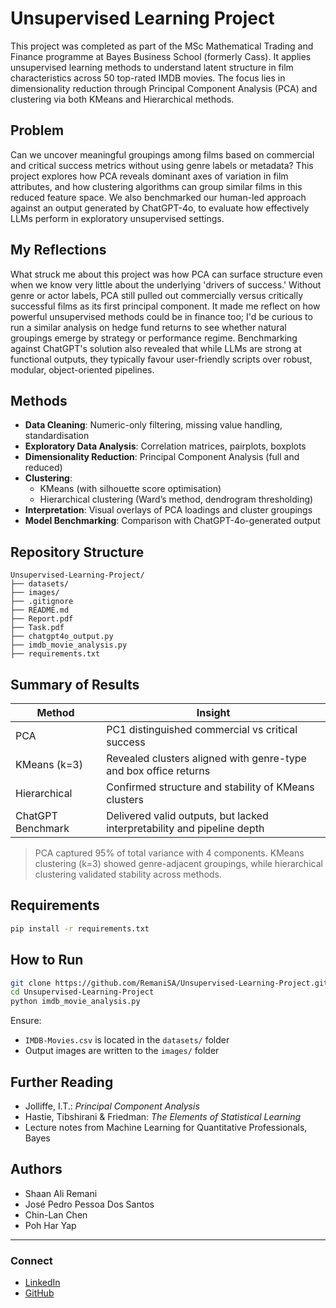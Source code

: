 # Unsupervised Learning Project

This project was completed as part of the MSc Mathematical Trading and Finance programme at Bayes Business School (formerly Cass). It applies unsupervised learning methods to understand latent structure in film characteristics across 50 top-rated IMDB movies. The focus lies in dimensionality reduction through Principal Component Analysis (PCA) and clustering via both KMeans and Hierarchical methods.

## Problem

Can we uncover meaningful groupings among films based on commercial and critical success metrics without using genre labels or metadata? This project explores how PCA reveals dominant axes of variation in film attributes, and how clustering algorithms can group similar films in this reduced feature space. We also benchmarked our human-led approach against an output generated by ChatGPT-4o, to evaluate how effectively LLMs perform in exploratory unsupervised settings.

## My Reflections

What struck me about this project was how PCA can surface structure even when we know very little about the underlying 'drivers of success.' Without genre or actor labels, PCA still pulled out commercially versus critically successful films as its first principal component. It made me reflect on how powerful unsupervised methods could be in finance too; I'd be curious to run a similar analysis on hedge fund returns to see whether natural groupings emerge by strategy or performance regime. Benchmarking against ChatGPT's solution also revealed that while LLMs are strong at functional outputs, they typically favour user-friendly scripts over robust, modular, object-oriented pipelines.

## Methods

- **Data Cleaning**: Numeric-only filtering, missing value handling, standardisation
- **Exploratory Data Analysis**: Correlation matrices, pairplots, boxplots
- **Dimensionality Reduction**: Principal Component Analysis (full and reduced)
- **Clustering**: 
  - KMeans (with silhouette score optimisation)
  - Hierarchical clustering (Ward’s method, dendrogram thresholding)
- **Interpretation**: Visual overlays of PCA loadings and cluster groupings
- **Model Benchmarking**: Comparison with ChatGPT-4o-generated output

## Repository Structure

```
Unsupervised-Learning-Project/
├── datasets/
├── images/
├── .gitignore
├── README.md
├── Report.pdf
├── Task.pdf
├── chatgpt4o_output.py
├── imdb_movie_analysis.py
├── requirements.txt
```

## Summary of Results

| Method                | Insight                                                                 |
|----------------------|-------------------------------------------------------------------------|
| PCA                  | PC1 distinguished commercial vs critical success                       |
| KMeans (k=3)         | Revealed clusters aligned with genre-type and box office returns       |
| Hierarchical         | Confirmed structure and stability of KMeans clusters                    |
| ChatGPT Benchmark    | Delivered valid outputs, but lacked interpretability and pipeline depth |

> PCA captured 95% of total variance with 4 components. KMeans clustering (k=3) showed genre-adjacent groupings, while hierarchical clustering validated stability across methods.

## Requirements

```bash
pip install -r requirements.txt
```

## How to Run

```bash
git clone https://github.com/RemaniSA/Unsupervised-Learning-Project.git
cd Unsupervised-Learning-Project
python imdb_movie_analysis.py
```

Ensure:
- `IMDB-Movies.csv` is located in the `datasets/` folder
- Output images are written to the `images/` folder

## Further Reading

- Jolliffe, I.T.: *Principal Component Analysis*
- Hastie, Tibshirani & Friedman: *The Elements of Statistical Learning*
- Lecture notes from Machine Learning for Quantitative Professionals, Bayes

## Authors

- Shaan Ali Remani  
- José Pedro Pessoa Dos Santos  
- Chin-Lan Chen  
- Poh Har Yap

---

### Connect

- [LinkedIn](https://www.linkedin.com/in/shaan-ali-remani)  
- [GitHub](https://github.com/RemaniSA)
